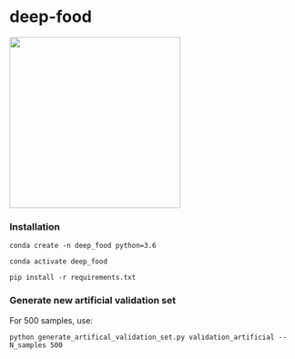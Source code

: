 # deep-food

<img src="https://github.com/Iskriyana/deep-food/assets/deep_food.jpg" width=300/>

### Installation

`conda create -n deep_food python=3.6`

`conda activate deep_food`

`pip install -r requirements.txt`

### Generate new artificial validation set

For 500 samples, use:

`python generate_artifical_validation_set.py validation_artificial --N_samples 500`
